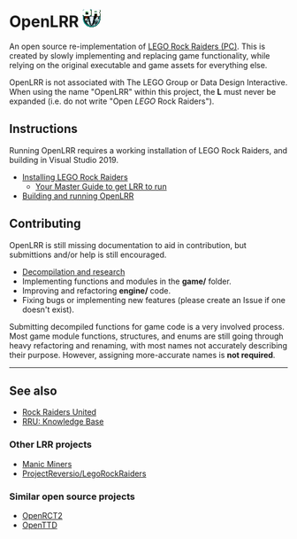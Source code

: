 # OpenLRR ![app icon](resources/logo/icon.png)

An open source re-implementation of [LEGO Rock Raiders (PC)][Wikipedia_LRR]. This is created by slowly implementing and replacing game functionality, while relying on the original executable and game assets for everything else.

OpenLRR is not associated with The LEGO Group or Data Design Interactive. When using the name "OpenLRR" within this project, the **L** must never be expanded (i.e. do not write "Open _LEGO_ Rock Raiders").


## Instructions

Running OpenLRR requires a working installation of LEGO Rock Raiders, and building in Visual Studio 2019.

* [Installing LEGO Rock Raiders][Wiki_RunningLRR]
    * [Your Master Guide to get LRR to run][Guide_Master]
* [Building and running OpenLRR][Wiki_RunningOpenLRR]


## Contributing

OpenLRR is still missing documentation to aid in contribution, but submittions and/or help is still encouraged.

* [Decompilation and research][Wiki_Decompiling]
* Implementing functions and modules in the **game/** folder.
* Improving and refactoring **engine/** code.
* Fixing bugs or implementing new features (please create an Issue if one doesn't exist).

Submitting decompiled functions for game code is a very involved process. Most game module functions, structures, and enums are still going through heavy refactoring and renaming, with most names not accurately describing their purpose. However, assigning more-accurate names is **not required**.



***

## See also

* [Rock Raiders United][Page_RRU]
* [RRU: Knowledge Base][Page_RRUKB]

### Other LRR projects

* [Manic Miners][Project_ManicMiners]
* [ProjectReversio/LegoRockRaiders][Project_ProjectReversio]

### Similar open source projects

* [OpenRCT2][Project_OpenRCT2]
* [OpenTTD][Project_OpenTTD]



<!-- REFERENCES -->

[Page_RRU]: <https://rockraidersunited.com/> "Rock Raiders United"
[Page_RRUKB]: <https://kb.rockraidersunited.com/Main_Page> "Rock Raiders United: Knowledge Base"

[Project_ManicMiners]: <https://manicminers.baraklava.com/> "Manic Miners: The Rock Raiders remake"
[Project_RRX]: <https://rockraidersx.com/> "Rock Raiders X - Rock Raiders recreated - This site is gone!"
[Project_ProjectReversio]: <https://github.com/ProjectReversio/LegoRockRaiders> "ProjectReversio/LegoRockRaiders: Decompiling and implementing LRR from the top down"

[Project_OpenRCT2]: <https://github.com/OpenRCT2/OpenRCT2> "An open source re-implementation of RollerCoaster Tycoon 2"
[Project_OpenTTD]: <https://github.com/OpenTTD/OpenTTD> "An open source simulation game based upon Transport Tycoon Deluxe"

[Wikipedia_LRR]: <https://wikipedia.org/wiki/Lego_Rock_Raiders_%28video_game%29> "Wikipedia: LEGO Rock Raiders (PC)"
[Guide_Master]: <https://rockraidersunited.com/guides/your-master-guide-to-get-lrr-to-run-r12/> "Your Master Guide to get LRR to run"
[Guide_MusicFix]: <https://rockraidersunited.com/guides/lrr-music-without-cd-fix-r11/> "Rock Raiders Music without CD Fix"

[Wiki_RunningLRR]: <https://github.com/trigger-segfault/OpenLRR/wiki/Running-LEGO-Rock-Raiders> "OpenLRR Wiki: Running LEGO Rock Raiders"
[Wiki_RunningOpenLRR]: <https://github.com/trigger-segfault/OpenLRR/wiki/Running-LEGO-Rock-Raiders> "OpenLRR Wiki: Running OpenLRR"
[Wiki_Decompiling]: <https://github.com/trigger-segfault/OpenLRR/wiki/Decompiling-LEGO-Rock-Raiders> "OpenLRR Wiki: Decompiling LEGO Rock Raiders"
